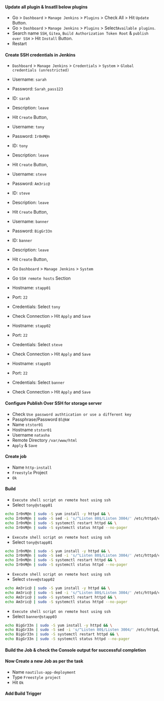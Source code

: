 #### Update all plugin & Insatll below plugins

- Go > `Dashboard` > `Manage Jenkins` > `Plugins` > Check All > Hit `Update` Button.
- Go > `Dashboard` > `Manage Jenkins` > `Plugins` > Select`Available plugins`.
- Search name `SSH`, `Gitea`, `Build Authorization Token Root` & `publish over SSH` > Hit `Install` Button.
- Restart

#### Create SSH credentials in Jenkins

- `Dashboard` > `Manage Jenkins` > `Credentials` > `System` > `Global credentials (unrestricted)`
- Username: `sarah`
- Password: `Sarah_pass123`
- ID: `sarah`
- Description: `leave`
- Hit `Create` Button,

- Username: `tony`
- Password: `Ir0nM@n`
- ID: `tony`
- Description: `leave`
- Hit `Create` Button,

- Username: `steve`
- Password: `Am3ric@`
- ID: `steve`
- Description: `leave`
- Hit `Create` Button,

- Username: `banner`
- Password: `BigGr33n`
- ID: `banner`
- Description: `leave`
- Hit `Create` Button,

- Go `Dashboard` > `Manage Jenkins` > `System`
- Go `SSH remote hosts` Section
- Hostname: `stapp01`
- Port: `22`
- Credentials: Select `tony`
- Check Connection `>` Hit `Apply` and `Save`

- Hostname: `stapp02`
- Port: `22`
- Credentials: Select `steve`
- Check Connection `>` Hit `Apply` and `Save`

- Hostname: `stapp03`
- Port: `22`
- Credentials: Select `banner`
- Check Connection `>` Hit `Apply` and `Save`

#### Configure Publish Over SSH for storage server

- Check `Use password authtication or use a different key`
- Passphrase/Password `Bl@kW`
- Name `ststor01`
- Hostname `ststor01`
- Username `natasha`
- Remote Directory `/var/www/html`
- `Apply` & `Save`

#### Create job

- Name `http-install`
- `Freestyle` Project
- `Ok`

#### Build

- `Execute shell script on remote host using ssh`
- Select `tony@stapp01`

```bash
echo Ir0nM@n | sudo -S yum install -y httpd && \
echo Ir0nM@n | sudo -S sed -i 's/^Listen 80$/Listen 3004/' /etc/httpd/conf/httpd.conf && \
echo Ir0nM@n | sudo -S systemctl restart httpd && \
echo Ir0nM@n | sudo -S systemctl status httpd --no-pager
```


- `Execute shell script on remote host using ssh`
- Select `tony@stapp01`

```bash
echo Ir0nM@n | sudo -S yum install -y httpd && \
echo Ir0nM@n | sudo -S sed -i 's/^Listen 80$/Listen 3004/' /etc/httpd/conf/httpd.conf && \
echo Ir0nM@n | sudo -S systemctl restart httpd && \
echo Ir0nM@n | sudo -S systemctl status httpd --no-pager
```

- `Execute shell script on remote host using ssh`
- Select `steve@stapp02`

```bash
echo Am3ric@ | sudo -S yum install -y httpd && \
echo Am3ric@ | sudo -S sed -i 's/^Listen 80$/Listen 3004/' /etc/httpd/conf/httpd.conf && \
echo Am3ric@ | sudo -S systemctl restart httpd && \
echo Am3ric@ | sudo -S systemctl status httpd --no-pager
```

- `Execute shell script on remote host using ssh`
- Select `banner@stapp03`

```bash
echo BigGr33n | sudo -S yum install -y httpd && \
echo BigGr33n | sudo -S sed -i 's/^Listen 80$/Listen 3004/' /etc/httpd/conf/httpd.conf && \
echo BigGr33n | sudo -S systemctl restart httpd && \
echo BigGr33n | sudo -S systemctl status httpd --no-pager
```

#### Build the Job & check the Console output for successful completion

#### Now Create a new Job as per the task

- Name `nautilus-app-deployment`
- Type `Freestyle project`
- Hit `Ok`

#### Add Build Trigger
